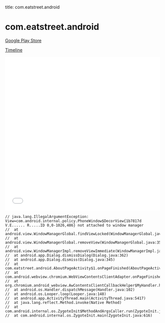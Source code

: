 title: com.eatstreet.android

# com.eatstreet.android

[Google Play Store](https://play.google.com/store/apps/details?id=com.eatstreet.android)

[Timeline](./vis-timeline.html)

<iframe src="./vis-timeline.html" width="100%" height="500px" style="border:none;"></iframe>

```
// java.lang.IllegalArgumentException: View=com.android.internal.policy.PhoneWindow$DecorView{1b7817d V.E...... R.....ID 0,0-1026,486} not attached to window manager
// 	at android.view.WindowManagerGlobal.findViewLocked(WindowManagerGlobal.java:424)
// 	at android.view.WindowManagerGlobal.removeView(WindowManagerGlobal.java:350)
// 	at android.view.WindowManagerImpl.removeViewImmediate(WindowManagerImpl.java:116)
// 	at android.app.Dialog.dismissDialog(Dialog.java:362)
// 	at android.app.Dialog.dismiss(Dialog.java:345)
// 	at com.eatstreet.android.AboutPageActivity$1.onPageFinished(AboutPageActivity.java:34)
// 	at com.android.webview.chromium.WebViewContentsClientAdapter.onPageFinished(WebViewContentsClientAdapter.java:224)
// 	at org.chromium.android_webview.AwContentsClientCallbackHelper$MyHandler.handleMessage(AwContentsClientCallbackHelper.java:72)
// 	at android.os.Handler.dispatchMessage(Handler.java:102)
// 	at android.os.Looper.loop(Looper.java:148)
// 	at android.app.ActivityThread.main(ActivityThread.java:5417)
// 	at java.lang.reflect.Method.invoke(Native Method)
// 	at com.android.internal.os.ZygoteInit$MethodAndArgsCaller.run(ZygoteInit.java:726)
// 	at com.android.internal.os.ZygoteInit.main(ZygoteInit.java:616)

```



